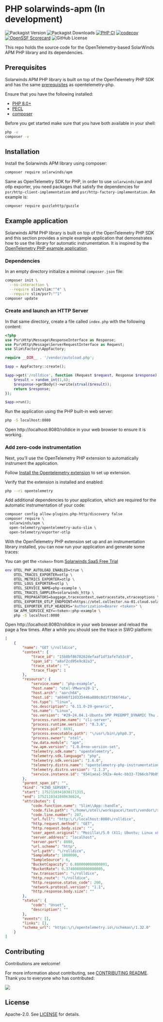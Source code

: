 # PHP solarwinds-apm (In development)

![Packagist Version](https://img.shields.io/packagist/v/solarwinds/apm)
![Packagist Downloads](https://img.shields.io/packagist/dm/solarwinds/apm)
[![PHP CI](https://github.com/solarwinds/apm-php/actions/workflows/php.yml/badge.svg)](https://github.com/solarwinds/apm-php/actions/workflows/php.yml)
[![codecov](https://codecov.io/github/solarwinds/apm-php/graph/badge.svg?token=g4IzcxmTSG)](https://codecov.io/github/solarwinds/apm-php)
[![OpenSSF Scorecard](https://api.scorecard.dev/projects/github.com/solarwinds/apm-php/badge)](https://scorecard.dev/viewer/?uri=github.com/solarwinds/apm-php)
![GitHub License](https://img.shields.io/github/license/solarwinds/apm-php)


This repo holds the source code for the OpenTelemetry-based SolarWinds APM PHP library and its dependencies.

## Prerequisites
Solarwinds APM PHP library is built on top of the OpenTelemetry PHP SDK and has the same [prerequisites](https://opentelemetry.io/docs/languages/php/getting-started/#prerequisites) as opentelemetry-php.

Ensure that you have the following installed:
- [PHP 8.0+](https://www.php.net/)
- [PECL](https://pecl.php.net/)
- [composer](https://getcomposer.org/)

Before you get started make sure that you have both available in your shell:
```bash
php -v
composer -v
```

## Installation
Install the Solarwinds APM library using composer:
```bash
composer require solarwinds/apm
```

Same as OpenTelemetry SDK for PHP, in order to use `solarwinds/apm` and otlp exporter, you need packages that satisfy the dependencies for `psr/http-client-implementation` and `psr/http-factory-implementation`. An example is:
```bash
composer require guzzlehttp/guzzle
```

## Example application
Solarwinds APM PHP library is built on top of the OpenTelemetry PHP SDK and this section provides a simple example application that demonstrates how to use the library for automatic instrumentation.
It is inspired by the [OpenTelemetry PHP example application](https://opentelemetry.io/docs/languages/php/getting-started/#example-application).

### Dependencies
In an empty directory initialize a minimal `composer.json` file:
```bash
composer init \
  --no-interaction \
  --require slim/slim:"^4" \
  --require slim/psr7:"^1"
composer update
```
### Create and launch an HTTP Server
In that same directory, create a file called `index.php` with the following content:
```php
<?php
use Psr\Http\Message\ResponseInterface as Response;
use Psr\Http\Message\ServerRequestInterface as Request;
use Slim\Factory\AppFactory;

require __DIR__ . '/vendor/autoload.php';

$app = AppFactory::create();

$app->get('/rolldice', function (Request $request, Response $response) {
    $result = random_int(1,6);
    $response->getBody()->write(strval($result));
    return $response;
});

$app->run();
```
Run the application using the PHP built-in web server:
```bash
php -S localhost:8080
```
Open http://localhost:8080/rolldice in your web browser to ensure it is working.

### Add zero-code instrumentation
Next, you’ll use the OpenTelemetry PHP extension to automatically instrument the application.

Follow [Install the Opentelemetry extension](https://opentelemetry.io/docs/zero-code/php/#install-the-opentelemetry-extension) to set up extension.

Verify that the extension is installed and enabled:
```bash
php --ri opentelemetry
```

Add additional dependencies to your application, which are required for the automatic instrumentation of your code:
```bash
composer config allow-plugins.php-http/discovery false
composer require \
  solarwinds/apm \
  open-telemetry/opentelemetry-auto-slim \
  open-telemetry/exporter-otlp
```
With the OpenTelemetry PHP extension set up and an instrumentation library installed, you can now run your application and generate some traces:


You can get the `<token>` from [Solarwinds SaaS Free Trial](https://www.solarwinds.com/solarwinds-observability/registration)
```bash
env OTEL_PHP_AUTOLOAD_ENABLED=true \
    OTEL_TRACES_EXPORTER=otlp \
    OTEL_METRICS_EXPORTER=otlp \
    OTEL_LOGS_EXPORTER=otlp \
    OTEL_SERVICE_NAME=php-example \
    OTEL_TRACES_SAMPLER=solarwinds_http \
    OTEL_PROPAGATORS=baggage,tracecontext,swotracestate,xtraceoptions \
    OTEL_EXPORTER_OTLP_ENDPOINT=https://otel.collector.na-01.cloud.solarwinds.com:443 \
    OTEL_EXPORTER_OTLP_HEADERS="Authorization=Bearer <token>" \
    SW_APM_SERVICE_KEY=<token>:php-example \
    php -S localhost:8080
```
Open http://localhost:8080/rolldice in your web browser and reload the page a few times. After a while you should see the trace in SWO platform:

```json
[
    {
        "name": "GET \/rolldice",
        "context": {
            "trace_id": "15b8bf8678262defaaf1df3afe7a53c8",
            "span_id": "a8af2cd95e9c82a3",
            "trace_state": "",
            "trace_flags": 1
        },
        "resource": {
            "service.name": "php-example",
            "host.name": "otel-VMware20-1",
            "host.arch": "aarch64",
            "host.id": "a6046f12d335446a880c0d1f7366f46a",
            "os.type": "linux",
            "os.description": "6.11.0-29-generic",
            "os.name": "Linux",
            "os.version": "#29~24.04.1-Ubuntu SMP PREEMPT_DYNAMIC Thu Jun 26 13:59:03 UTC 2",
            "process.runtime.name": "cli-server",
            "process.runtime.version": "8.3.6",
            "process.pid": 6691,
            "process.executable.path": "\/usr\/bin\/php8.3",
            "process.owner": "otel",
            "sw.data.module": "apm",
            "sw.apm.version": "1.0.0+no-version-set",
            "telemetry.sdk.name": "opentelemetry",
            "telemetry.sdk.language": "php",
            "telemetry.sdk.version": "1.6.0",
            "telemetry.distro.name": "opentelemetry-php-instrumentation",
            "telemetry.distro.version": "1.1.3",
            "service.instance.id": "8541aea1-592a-4e4c-bb33-7266cb79b893"
        },
        "parent_span_id": "",
        "kind": "KIND_SERVER",
        "start": 1752110341038171315,
        "end": 1752110341040636624,
        "attributes": {
            "code.function.name": "Slim\\App::handle",
            "code.file.path": "\/home\/otel\/workspace\/test\/vendor\/slim\/slim\/Slim\/App.php",
            "code.line.number": 207,
            "url.full": "http:\/\/localhost:8080\/rolldice",
            "http.request.method": "GET",
            "http.request.body.size": "",
            "user_agent.original": "Mozilla\/5.0 (X11; Ubuntu; Linux x86_64; rv:139.0) Gecko\/20100101 Firefox\/139.0",
            "server.address": "localhost",
            "server.port": 8080,
            "url.scheme": "http",
            "url.path": "\/rolldice",
            "SampleRate": 1000000,
            "SampleSource": 6,
            "BucketCapacity": 6.800000000000001,
            "BucketRate": 0.37400000000000005,
            "sw.transaction": "\/rolldice",
            "http.route": "\/rolldice",
            "http.response.status_code": 200,
            "network.protocol.version": "1.1",
            "http.response.body.size": ""
        },
        "status": {
            "code": "Unset",
            "description": ""
        },
        "events": [],
        "links": [],
        "schema_url": "https:\/\/opentelemetry.io\/schemas\/1.32.0"
    }
]
```

## Contributing
Contributions are welcome!

For more information about contributing, see [CONTRIBUTING README](./CONTRIBUTING.md). Thank you to everyone who has contributed:

<a href="https://github.com/solarwinds/apm-php/graphs/contributors">
  <img src="https://contributors-img.web.app/image?repo=solarwinds/apm-php"/>
</a>

## License
Apache-2.0. See [LICENSE](./LICENSE) for details.
